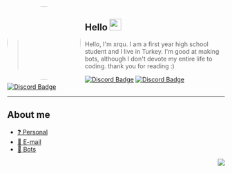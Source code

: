 <img width="170" height="170" align="left" style="float: left; margin: 0 10px 0 0; border-radius: 50%;" src="https://raw.githubusercontent.com/xrquu/xrquu/main/profile/developer.png">

## Hello <img src="https://raw.githubusercontent.com/igorkowalczyk/igorkowalczyk/master/src/images/wave.gif" width="27px">
> Hello, I'm xrqu. I am a first year high school student and I live in Turkey. I'm good at making bots, although I don't devote my entire life to coding. thank you for reading :)

[![Discord Badge](https://img.shields.io/badge/Discord%20-7289DA.svg?&amp;style=for-the-badge&amp;logo=discord&amp;logoColor=white)](https://discord.com/users/850299286595698718)
[![Discord Badge](https://img.shields.io/badge/spotify-32f024.svg?&amp;style=for-the-badge&amp;logo=spotify&amp;logoColor=white)](https://open.spotify.com/user/xrqulette)
[![Discord Badge](https://img.shields.io/badge/Twitter%20-18a6ed.svg?&amp;style=for-the-badge&amp;logo=twitter&amp;logoColor=white)](https://twitter.com/xrqulivee)

-----------
## About me 


* [❓ Personal](https://xrqu.live)
* [📧 E-mail](mailto:xrqu@sdevs.org)
* [🍭 Bots](https://giveaways-bot.com)

<img align="right" src="https://github-readme-stats.vercel.app/api?username=xrquu">
